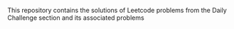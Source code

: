 This repository contains the solutions of Leetcode problems from the Daily Challenge section and its associated problems 
